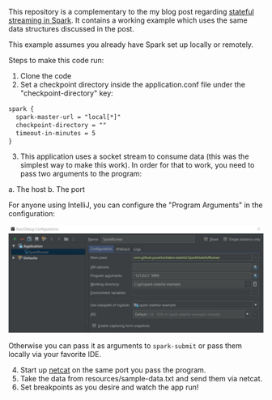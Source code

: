 This repository is a complementary to the my blog post regarding [stateful streaming in Spark](http://asyncified.io/2016/07/31/exploring-stateful-streaming-with-apache-spark/).
It contains a working example which uses the same data structures discussed in the post.

This example assumes you already have Spark set up locally or remotely.

Steps to make this code run:

1. Clone the code
2. Set a checkpoint directory inside the application.conf file under the "checkpoint-directory" key:

```
spark {
  spark-master-url = "local[*]"
  checkpoint-directory = "" 
  timeout-in-minutes = 5
}
```

3. This application uses a socket stream to consume data (this was the simplest way to make this work).
In order for that to work, you need to pass two arguments to the program:

  a. The host
  b. The port
    
For anyone using IntelliJ, you can configure the "Program Arguments" in the configuration:

![Configuration](IntelliJConfig.jpg)

Otherwise you can pass it as arguments to `spark-submit` or pass them locally via your favorite IDE.

4. Start up [netcat](http://nc110.sourceforge.net/) on the same port you pass the program.
5. Take the data from resources/sample-data.txt and send them via netcat. 
6. Set breakpoints as you desire and watch the app run!
